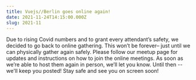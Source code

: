 ```yaml
---
title: Vuejs//Berlin goes online again!
date: 2021-11-24T14:15:00.000Z
slug: 2021-11
---
```


Due to rising Covid numbers and to grant every attendant&rsquo;s safety, we decided to go back to online gathering. This won&rsquo;t be forever&ndash; just until we can physically gather again safely. Please follow our meetup page for updates and instructions on how to join the online meetings. As soon as we&rsquo;re able to host them again in person, we&rsquo;ll let you know.
Until then -- we'll keep you posted! Stay safe and see you on screen soon!
